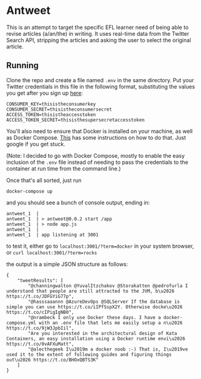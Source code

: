 # Antweet

This is an attempt to target the specific EFL learner need of
being able to revise articles (a/an/the) in writing. It uses
real-time data from the Twitter Search API, stripping the
articles and asking the user to select the original article.

## Running

Clone the repo and create a file named `.env` in the same
directory. Put your Twitter credentials in this file in the
following format, substituting the values you get after you
sign up [here](https://developer.twitter.com):

```
CONSUMER_KEY=thisistheconsumerkey
CONSUMER_SECRET=thisistheconsumersecret
ACCESS_TOKEN=thisistheaccesstoken
ACCESS_TOKEN_SECRET=thisisthesupersecretaccesstoken
```

You'll also need to ensure that Docker is installed on your
machine, as well as Docker Compose.
[This](https://docs.docker.com/compose/install/) has some
instructions on how to do that. Just google if you get stuck.

(Note: I decided to go with Docker Compose, mostly to enable
the easy inclusion of the `.env` file instead of needing to
pass the credentials to the container at run time from the
command line.)

Once that's all sorted, just run

```
docker-compose up
```

and you should see a bunch of console output, ending in:

```
antweet_1  |
antweet_1  | > antweet@0.0.2 start /app
antweet_1  | > node app.js
antweet_1  |
antweet_1  | app listening at 3001
```

to test it, either go to `localhost:3001/?term=docker` in your
system browser, or `curl localhost:3001/?term=rocks`

the output is a simple JSON structure as follows:
```
{
    "tweetResults": [
        "@channingwalton @YuvalItzchakov @Storakatten @pedrofurla I understand that people are still attracted to the JVM, b\u2026 https://t.co/JDFGYiG77p",
        "@hasssaaannn @AzureDevOps @SQLServer If the database is simple you can use https://t.co/iIPfSspX2Y. Otherwise docke\u2026 https://t.co/cIPigIgNB0",
        "@nrambeck I only use Docker these days. I have a docker-compose.yml with an .env file that lets me easily setup a n\u2026 https://t.co/9jW3JpbIil",
        "Are you interested in the architectural design of Kata Containers, an easy installation using a Docker runtime envi\u2026 https://t.co/0vAFXuMatt",
        "@alecthegeek I\u2019m a docker noob :-) That is, I\u2019ve used it to the extent of following guides and figuring things out\u2026 https://t.co/BHOxQBTS3K"
    ]
}
```
